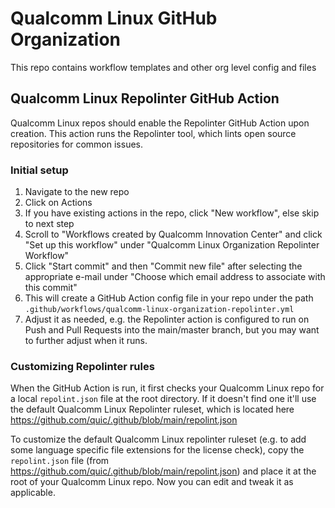 # Qualcomm Linux GitHub Organization

This repo contains workflow templates and other org level config and files

## Qualcomm Linux Repolinter GitHub Action

Qualcomm Linux repos should enable the Repolinter GitHub Action upon creation. This action runs the Repolinter tool, which lints open source repositories for common issues.

### Initial setup

1. Navigate to the new repo
1. Click on Actions
1. If you have existing actions in the repo, click "New workflow", else skip to next step
1. Scroll to "Workflows created by Qualcomm Innovation Center" and click "Set up this workflow" under "Qualcomm Linux Organization Repolinter Workflow"
1. Click "Start commit" and then "Commit new file" after selecting the appropriate e-mail under "Choose which email address to associate with this commit"
1. This will create a GitHub Action config file in your repo under the path `.github/workflows/qualcomm-linux-organization-repolinter.yml`
1. Adjust it as needed, e.g. the Repolinter action is configured to run on Push and Pull Requests into the main/master branch, but you may want to further adjust when it runs.

### Customizing Repolinter rules

When the GitHub Action is run, it first checks your Qualcomm Linux repo for a local `repolint.json` file at the root directory. If it doesn't find one it'll use the default Qualcomm Linux Repolinter ruleset, which is located here https://github.com/quic/.github/blob/main/repolint.json

To customize the default Qualcomm Linux repolinter ruleset (e.g. to add some language specific file extensions for the license check), copy the `repolint.json` file (from https://github.com/quic/.github/blob/main/repolint.json) and place it at the root of your Qualcomm Linux repo. Now you can edit and tweak it as applicable.
